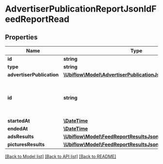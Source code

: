 # AdvertiserPublicationReportJsonldFeedReportRead

## Properties
Name | Type | Description | Notes
------------ | ------------- | ------------- | -------------
**id** | **string** |  | [optional] 
**type** | **string** |  | [optional] 
**advertiserPublication** | [**\Ubiflow\Model\AdvertiserPublicationJsonldFeedReportRead**](AdvertiserPublicationJsonldFeedReportRead.md) |  | [optional] 
**id** | **string** | The unique identifier of the feed report, in the Ubiflow IS. | [optional] 
**startedAt** | [**\DateTime**](\DateTime.md) |  | [optional] 
**endedAt** | [**\DateTime**](\DateTime.md) |  | [optional] 
**adsResults** | [**\Ubiflow\Model\FeedReportResultsJsonldFeedReportRead**](FeedReportResultsJsonldFeedReportRead.md) |  | [optional] 
**picturesResults** | [**\Ubiflow\Model\FeedReportResultsJsonldFeedReportRead**](FeedReportResultsJsonldFeedReportRead.md) |  | [optional] 

[[Back to Model list]](../../README.md#documentation-for-models) [[Back to API list]](../../README.md#documentation-for-api-endpoints) [[Back to README]](../../README.md)

